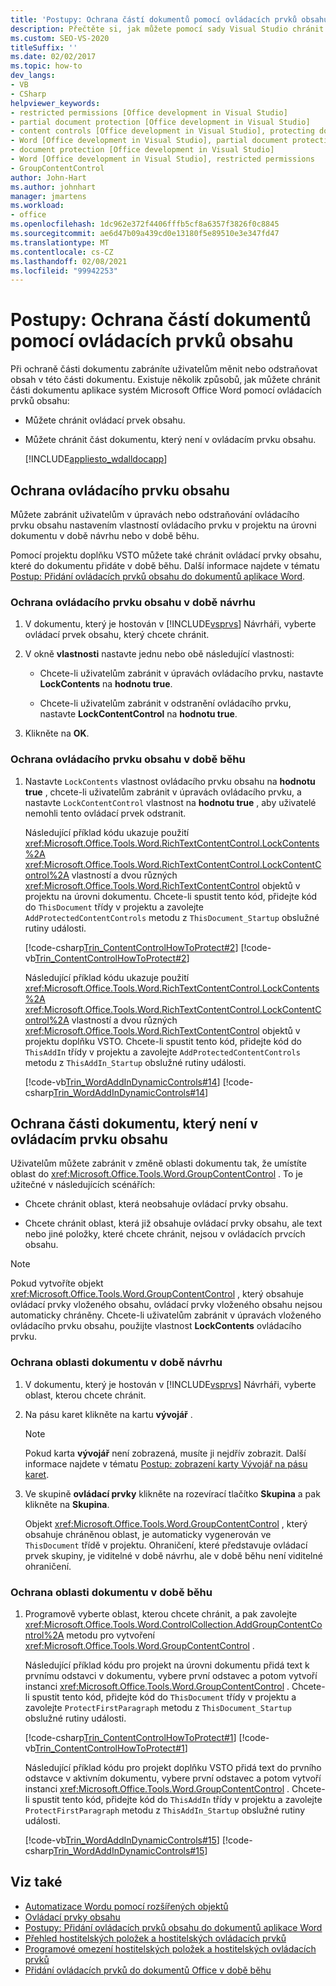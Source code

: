 ```yaml
---
title: 'Postupy: Ochrana částí dokumentů pomocí ovládacích prvků obsahu'
description: Přečtěte si, jak můžete pomocí sady Visual Studio chránit části dokumentu Microsoft Wordu pomocí ovládacích prvků obsahu.
ms.custom: SEO-VS-2020
titleSuffix: ''
ms.date: 02/02/2017
ms.topic: how-to
dev_langs:
- VB
- CSharp
helpviewer_keywords:
- restricted permissions [Office development in Visual Studio]
- partial document protection [Office development in Visual Studio]
- content controls [Office development in Visual Studio], protecting documents
- Word [Office development in Visual Studio], partial document protection
- document protection [Office development in Visual Studio]
- Word [Office development in Visual Studio], restricted permissions
- GroupContentControl
author: John-Hart
ms.author: johnhart
manager: jmartens
ms.workload:
- office
ms.openlocfilehash: 1dc962e372f4406fffb5cf8a6357f3826f0c8845
ms.sourcegitcommit: ae6d47b09a439cd0e13180f5e89510e3e347fd47
ms.translationtype: MT
ms.contentlocale: cs-CZ
ms.lasthandoff: 02/08/2021
ms.locfileid: "99942253"
---
```

# <a name="how-to-protect-parts-of-documents-by-using-content-controls"></a>Postupy: Ochrana částí dokumentů pomocí ovládacích prvků obsahu
  Při ochraně části dokumentu zabráníte uživatelům měnit nebo odstraňovat obsah v této části dokumentu. Existuje několik způsobů, jak můžete chránit části dokumentu aplikace systém Microsoft Office Word pomocí ovládacích prvků obsahu:

- Můžete chránit ovládací prvek obsahu.

- Můžete chránit část dokumentu, který není v ovládacím prvku obsahu.

  [!INCLUDE[appliesto_wdalldocapp](../vsto/includes/appliesto-wdalldocapp-md.md)]

## <a name="protect-a-content-control"></a><a name="EditDeleteControl"></a> Ochrana ovládacího prvku obsahu
 Můžete zabránit uživatelům v úpravách nebo odstraňování ovládacího prvku obsahu nastavením vlastností ovládacího prvku v projektu na úrovni dokumentu v době návrhu nebo v době běhu.

 Pomocí projektu doplňku VSTO můžete také chránit ovládací prvky obsahu, které do dokumentu přidáte v době běhu. Další informace najdete v tématu [Postup: Přidání ovládacích prvků obsahu do dokumentů aplikace Word](../vsto/how-to-add-content-controls-to-word-documents.md).

### <a name="to-protect-a-content-control-at-design-time"></a>Ochrana ovládacího prvku obsahu v době návrhu

1. V dokumentu, který je hostován v [!INCLUDE[vsprvs](../sharepoint/includes/vsprvs-md.md)] Návrháři, vyberte ovládací prvek obsahu, který chcete chránit.

2. V okně **vlastnosti** nastavte jednu nebo obě následující vlastnosti:

    - Chcete-li uživatelům zabránit v úpravách ovládacího prvku, nastavte **LockContents** na **hodnotu true**.

    - Chcete-li uživatelům zabránit v odstranění ovládacího prvku, nastavte **LockContentControl** na **hodnotu true**.

3. Klikněte na **OK**.

### <a name="to-protect-a-content-control-at-run-time"></a>Ochrana ovládacího prvku obsahu v době běhu

1. Nastavte `LockContents` vlastnost ovládacího prvku obsahu na **hodnotu true** , chcete-li uživatelům zabránit v úpravách ovládacího prvku, a nastavte `LockContentControl` vlastnost na **hodnotu true** , aby uživatelé nemohli tento ovládací prvek odstranit.

     Následující příklad kódu ukazuje použití <xref:Microsoft.Office.Tools.Word.RichTextContentControl.LockContents%2A> <xref:Microsoft.Office.Tools.Word.RichTextContentControl.LockContentControl%2A> vlastností a dvou různých <xref:Microsoft.Office.Tools.Word.RichTextContentControl> objektů v projektu na úrovni dokumentu. Chcete-li spustit tento kód, přidejte kód do `ThisDocument` třídy v projektu a zavolejte `AddProtectedContentControls` metodu z `ThisDocument_Startup` obslužné rutiny události.

     [!code-csharp[Trin_ContentControlHowToProtect#2](../vsto/codesnippet/CSharp/Trin_ContentControlHowToProtect/ThisDocument.cs#2)]
     [!code-vb[Trin_ContentControlHowToProtect#2](../vsto/codesnippet/VisualBasic/Trin_ContentControlHowToProtect/ThisDocument.vb#2)]

     Následující příklad kódu ukazuje použití <xref:Microsoft.Office.Tools.Word.RichTextContentControl.LockContents%2A> <xref:Microsoft.Office.Tools.Word.RichTextContentControl.LockContentControl%2A> vlastností a dvou různých <xref:Microsoft.Office.Tools.Word.RichTextContentControl> objektů v projektu doplňku VSTO. Chcete-li spustit tento kód, přidejte kód do `ThisAddIn` třídy v projektu a zavolejte `AddProtectedContentControls` metodu z `ThisAddIn_Startup` obslužné rutiny události.

     [!code-vb[Trin_WordAddInDynamicControls#14](../vsto/codesnippet/VisualBasic/trin_wordaddindynamiccontrols/ThisAddIn.vb#14)]
     [!code-csharp[Trin_WordAddInDynamicControls#14](../vsto/codesnippet/CSharp/Trin_WordAddInDynamicControls/ThisAddIn.cs#14)]

## <a name="protect-a-part-of-a-document-that-is-not-in-a-content-control"></a>Ochrana části dokumentu, který není v ovládacím prvku obsahu
 Uživatelům můžete zabránit v změně oblasti dokumentu tak, že umístíte oblast do <xref:Microsoft.Office.Tools.Word.GroupContentControl> . To je užitečné v následujících scénářích:

- Chcete chránit oblast, která neobsahuje ovládací prvky obsahu.

- Chcete chránit oblast, která již obsahuje ovládací prvky obsahu, ale text nebo jiné položky, které chcete chránit, nejsou v ovládacích prvcích obsahu.

> [!NOTE]
> Pokud vytvoříte objekt <xref:Microsoft.Office.Tools.Word.GroupContentControl> , který obsahuje ovládací prvky vloženého obsahu, ovládací prvky vloženého obsahu nejsou automaticky chráněny. Chcete-li uživatelům zabránit v úpravách vloženého ovládacího prvku obsahu, použijte vlastnost **LockContents** ovládacího prvku.

### <a name="to-protect-an-area-of-a-document-at-design-time"></a>Ochrana oblasti dokumentu v době návrhu

1. V dokumentu, který je hostován v [!INCLUDE[vsprvs](../sharepoint/includes/vsprvs-md.md)] Návrháři, vyberte oblast, kterou chcete chránit.

2. Na pásu karet klikněte na kartu **vývojář** .

    > [!NOTE]
    > Pokud karta **vývojář** není zobrazená, musíte ji nejdřív zobrazit. Další informace najdete v tématu [Postup: zobrazení karty Vývojář na pásu karet](../vsto/how-to-show-the-developer-tab-on-the-ribbon.md).

3. Ve skupině **ovládací prvky** klikněte na rozevírací tlačítko **Skupina** a pak klikněte na **Skupina**.

     Objekt <xref:Microsoft.Office.Tools.Word.GroupContentControl> , který obsahuje chráněnou oblast, je automaticky vygenerován ve `ThisDocument` třídě v projektu. Ohraničení, které představuje ovládací prvek skupiny, je viditelné v době návrhu, ale v době běhu není viditelné ohraničení.

### <a name="to-protect-an-area-of-a-document-at-run-time"></a>Ochrana oblasti dokumentu v době běhu

1. Programově vyberte oblast, kterou chcete chránit, a pak zavolejte <xref:Microsoft.Office.Tools.Word.ControlCollection.AddGroupContentControl%2A> metodu pro vytvoření <xref:Microsoft.Office.Tools.Word.GroupContentControl> .

     Následující příklad kódu pro projekt na úrovni dokumentu přidá text k prvnímu odstavci v dokumentu, vybere první odstavec a potom vytvoří instanci <xref:Microsoft.Office.Tools.Word.GroupContentControl> . Chcete-li spustit tento kód, přidejte kód do `ThisDocument` třídy v projektu a zavolejte `ProtectFirstParagraph` metodu z `ThisDocument_Startup` obslužné rutiny události.

     [!code-csharp[Trin_ContentControlHowToProtect#1](../vsto/codesnippet/CSharp/Trin_ContentControlHowToProtect/ThisDocument.cs#1)]
     [!code-vb[Trin_ContentControlHowToProtect#1](../vsto/codesnippet/VisualBasic/Trin_ContentControlHowToProtect/ThisDocument.vb#1)]

     Následující příklad kódu pro projekt doplňku VSTO přidá text do prvního odstavce v aktivním dokumentu, vybere první odstavec a potom vytvoří instanci <xref:Microsoft.Office.Tools.Word.GroupContentControl> . Chcete-li spustit tento kód, přidejte kód do `ThisAddIn` třídy v projektu a zavolejte `ProtectFirstParagraph` metodu z `ThisAddIn_Startup` obslužné rutiny události.

     [!code-vb[Trin_WordAddInDynamicControls#15](../vsto/codesnippet/VisualBasic/trin_wordaddindynamiccontrols/ThisAddIn.vb#15)]
     [!code-csharp[Trin_WordAddInDynamicControls#15](../vsto/codesnippet/CSharp/Trin_WordAddInDynamicControls/ThisAddIn.cs#15)]

## <a name="see-also"></a>Viz také
- [Automatizace Wordu pomocí rozšířených objektů](../vsto/automating-word-by-using-extended-objects.md)
- [Ovládací prvky obsahu](../vsto/content-controls.md)
- [Postupy: Přidání ovládacích prvků obsahu do dokumentů aplikace Word](../vsto/how-to-add-content-controls-to-word-documents.md)
- [Přehled hostitelských položek a hostitelských ovládacích prvků](../vsto/host-items-and-host-controls-overview.md)
- [Programové omezení hostitelských položek a hostitelských ovládacích prvků](../vsto/programmatic-limitations-of-host-items-and-host-controls.md)
- [Přidání ovládacích prvků do dokumentů Office v době běhu](../vsto/adding-controls-to-office-documents-at-run-time.md)
